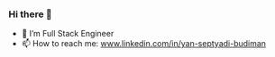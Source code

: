 ### Hi there 👋
- 🔭 I’m Full Stack Engineer
- 📫 How to reach me: www.linkedin.com/in/yan-septyadi-budiman
